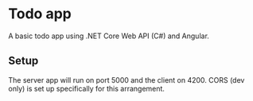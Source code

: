 # Todo app
A basic todo app using .NET Core Web API (C#) and Angular.

## Setup
The server app will run on port 5000 and the client on 4200. CORS (dev only) is set up specifically for this arrangement. 
